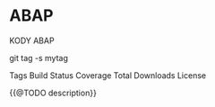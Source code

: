 # ABAP
KODY ABAP

git tag -s mytag

Tags
Build Status Coverage Total Downloads License

{{@TODO description}}
